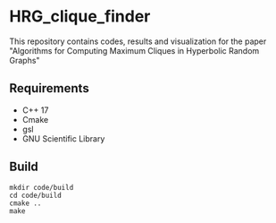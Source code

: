# HRG_clique_finder

This repository contains codes, results and visualization for the paper "Algorithms for Computing Maximum Cliques in Hyperbolic Random Graphs"

## Requirements
* C++ 17
* Cmake
* gsl
* GNU Scientific Library

## Build
    mkdir code/build
    cd code/build
    cmake ..
    make


